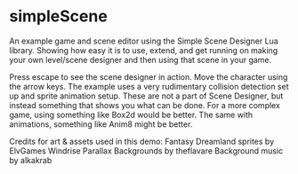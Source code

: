# simpleScene
An example game and scene editor using the Simple Scene Designer Lua library. Showing how easy it is to use, extend, and get running on making your own level/scene designer and then using that scene in your game.

Press escape to see the scene designer in action. Move the character using the arrow keys. The example uses a very rudimentary collision detection set up and sprite animation setup. These are not a part of Scene Designer, but instead something that shows you what can be done. For a more complex game, using something like Box2d would be better. The same with animations, something like Anim8 might be better.

Credits for art & assets used in this demo:
  Fantasy Dreamland sprites by ElvGames
  Windrise Parallax Backgrounds by theflavare
  Background music by alkakrab
